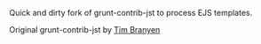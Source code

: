 Quick and dirty fork of grunt-contrib-jst to process EJS templates.

Original grunt-contrib-jst by [Tim Branyen](http://tbranyen.com)


